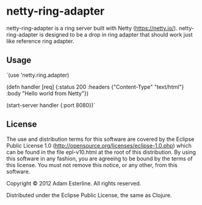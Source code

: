 # netty-ring-adapter

netty-ring-adapter is a ring server built with Netty (https://netty.io/). netty-ring-adapter is designed to be a drop in ring
adapter that should work just like reference ring adapter.

## Usage

`(use 'netty.ring.adapter)

(defn handler [req]
  {:status 200
   :headers {"Content-Type" "text/html"}
   :body "Hello world from Netty"})

(start-server handler {:port 8080})`

## License

The use and distribution terms for this software are covered by the
Eclipse Public License 1.0 (http://opensource.org/licenses/eclipse-1.0.php)
which can be found in the file epl-v10.html at the root of this distribution.
By using this software in any fashion, you are agreeing to be bound by
the terms of this license.
You must not remove this notice, or any other, from this software.

Copyright © 2012 Adam Esterline. All rights reserved.

Distributed under the Eclipse Public License, the same as Clojure.
